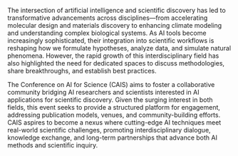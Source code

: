 The intersection of artificial intelligence and scientific discovery has led to transformative advancements across disciplines—from accelerating molecular design and materials discovery to enhancing climate modeling and understanding complex biological systems. As AI tools become increasingly sophisticated, their integration into scientific workflows is reshaping how we formulate hypotheses, analyze data, and simulate natural phenomena. However, the rapid growth of this interdisciplinary field has also highlighted the need for dedicated spaces to discuss methodologies, share breakthroughs, and establish best practices. 

The Conference on AI for Science (CAIS) aims to foster a collaborative community bridging AI researchers and scientists interested in AI applications for scientific discovery. Given the surging interest in both fields, this event seeks to provide a structured platform for engagement, addressing publication models, venues, and community-building efforts. CAIS aspires to become a nexus where cutting-edge AI techniques meet real-world scientific challenges, promoting interdisciplinary dialogue, knowledge exchange, and long-term partnerships that advance both AI methods and scientific inquiry.
